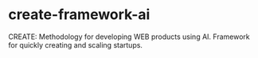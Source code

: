 # create-framework-ai
CREATE: Methodology for developing WEB products using AI. Framework for quickly creating and scaling startups.
